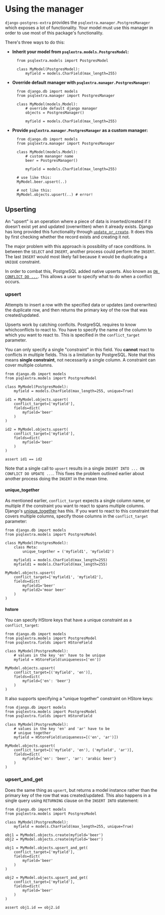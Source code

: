 # Using the manager
`django-postgres-extra` provides the `psqlextra.manager.PostgresManager` which exposes a lot of functionality. Your model must use this manager in order to use most of this package's functionality.

There's three ways to do this:

* **Inherit your model from `psqlextra.models.PostgresModel`:**

        from psqlextra.models import PostgresModel

        class MyModel(PostgresModel):
            myfield = models.CharField(max_length=255)


* **Override default manager with `psqlextra.manager.PostgresManager`:**

        from django.db import models
        from psqlextra.manager import PostgresManager

        class MyModel(models.Model):
            # override default django manager
            objects = PostgresManager()

            myfield = models.CharField(max_length=255)


* **Provide `psqlextra.manager.PostgresManager` as a custom manager:**

        from django.db import models
        from psqlextra.manager import PostgresManager

        class MyModel(models.Model):
            # custom mananger name
            beer = PostgresManager()

            myfield = models.CharField(max_length=255)

        # use like this:
        MyModel.beer.upsert(..)

        # not like this:
        MyModel.objects.upsert(..) # error!

## Upserting
An "upsert" is an operation where a piece of data is inserted/created if it doesn't exist yet and updated (overwritten) when it already exists. Django has long provided this functionality through [`update_or_create`](https://docs.djangoproject.com/en/1.10/ref/models/querysets/#update-or-create). It does this by first checking whether the record exists and creating it not.

The major problem with this approach is possibility of race conditions. In between the `SELECT` and `INSERT`, another process could perform the `INSERT`. The last `INSERT` would most likely fail because it would be duplicating a `UNIQUE` constraint.

In order to combat this, PostgreSQL added native upserts. Also known as [`ON CONFLICT DO ...`](https://www.postgresql.org/docs/9.5/static/sql-insert.html#SQL-ON-CONFLICT). This allows a user to specify what to do when a conflict occurs.

### upsert
Attempts to insert a row with the specified data or updates (and overwrites) the duplicate row, and then returns the primary key of the row that was created/updated.

Upserts work by catching conflcits. PostgreSQL requires to know whichconflicts to react to. You have to specify the name of the column to which you want to react to. This is specified in the `conflict_target` parameter.

You can only specify a single "constraint" in this field. You **cannot** react to conflicts in multiple fields. This is a limitation by PostgreSQL. Note that this means **single constraint**, not necessarily a single column. A constraint can cover multiple columns.

    from django.db import models
    from psqlextra.models import PostgresModel

    class MyModel(PostgresModel):
        myfield = models.CharField(max_length=255, unique=True)

    id1 = MyModel.objects.upsert(
        conflict_target=['myfield'],
        fields=dict(
            myfield='beer'
        )
    )

    id2 = MyModel.objects.upsert(
        conflict_target=['myfield'],
        fields=dict(
            myfield='beer'
        )
    )

    assert id1 == id2

Note that a single call to `upsert` results in a single `INSERT INTO ... ON CONFLICT DO UPDATE ...`. This fixes the problem outlined earlier about another process doing the `INSERT` in the mean time.

#### unique_together
As mentioned earlier, `conflict_target` expects a single column name, or multiple if the constraint you want to react to spans multiple columns. Django's [unique_together](https://docs.djangoproject.com/en/1.11/ref/models/options/#unique-together) has this. If you want to react to this constraint that covers multiple columns, specify those columns in the `conflict_target` parameter:

    from django.db import models
    from psqlextra.models import PostgresModel

    class MyModel(PostgresModel):
        class Meta:
            unique_together = ('myfield1', 'myfield2')

        myfield1 = models.CharField(max_length=255)
        myfield1 = models.CharField(max_length=255)

    MyModel.objects.upsert(
        conflict_target=['myfield1', 'myfield2'],
        fields=dict(
            myfield1='beer'
            myfield2='moar beer'
        )
    )

#### hstore
You can specify HStore keys that have a unique constraint as a `conflict_target`:

    from django.db import models
    from psqlextra.models import PostgresModel
    from psqlextra.fields import HStoreField

    class MyModel(PostgresModel):
        # values in the key 'en' have to be unique
        myfield = HStoreField(uniqueness=['en'])

    MyModel.objects.upsert(
        conflict_target=[('myfield', 'en')],
        fields=dict(
            myfield={'en': 'beer'}
        )
    )

It also supports specifying a "unique together" constraint on HStore keys:

    from django.db import models
    from psqlextra.models import PostgresModel
    from psqlextra.fields import HStoreField

    class MyModel(PostgresModel):
        # values in the key 'en' and 'ar' have to be
        # unique together
        myfield = HStoreField(uniqueness=[('en', 'ar')])

    MyModel.objects.upsert(
        conflict_target=[('myfield', 'en'), ('myfield', 'ar')],
        fields=dict(
            myfield={'en': 'beer', 'ar': 'arabic beer'}
        )
    )

### upsert_and_get
Does the same thing as `upsert`, but returns a model instance rather than the primary key of the row that was created/updated. This also happens in a single query using `RETURNING` clause on the `INSERT INTO` statement:

    from django.db import models
    from psqlextra.models import PostgresModel

    class MyModel(PostgresModel):
        myfield = models.CharField(max_length=255, unique=True)

    obj1 = MyModel.objects.create(myfield='beer')
    obj2 = MyModel.objects.create(myfield='beer')

    obj1 = MyModel.objects.upsert_and_get(
        conflict_target=['myfield'],
        fields=dict(
            myfield='beer'
        )
    )

    obj2 = MyModel.objects.upsert_and_get(
        conflict_target=['myfield'],
        fields=dict(
            myfield='beer'
        )
    )

    assert obj1.id == obj2.id
